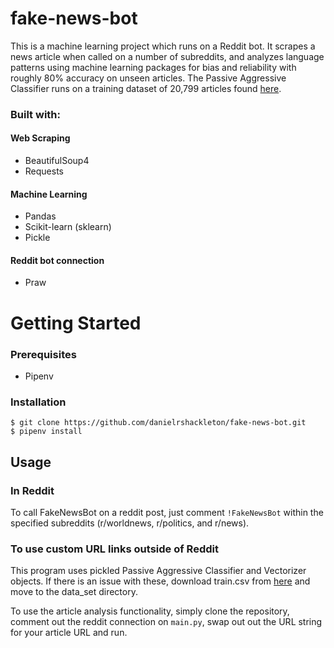 # fake-news-bot

This is a machine learning project which runs on a Reddit bot. It scrapes a news article when called on a number of subreddits, and analyzes language patterns using machine learning packages for bias and reliability with roughly 80% accuracy on unseen articles. The Passive Aggressive Classifier runs on a training dataset of 20,799 articles found [here](https://www.kaggle.com/c/fake-news/data?select=train.csv).

### Built with:
#### Web Scraping
- BeautifulSoup4
- Requests

#### Machine Learning
- Pandas
- Scikit-learn (sklearn)
- Pickle

#### Reddit bot connection
- Praw

# Getting Started
### Prerequisites
- Pipenv

### Installation
```
$ git clone https://github.com/danielrshackleton/fake-news-bot.git
$ pipenv install
```

## Usage
### In Reddit
To call FakeNewsBot on a reddit post, just comment `!FakeNewsBot` within the specified subreddits (r/worldnews, r/politics, and r/news).

### To use custom URL links outside of Reddit

This program uses pickled Passive Aggressive Classifier and Vectorizer objects. If there is an issue with these, download train.csv from [here](https://www.kaggle.com/c/fake-news/data?select=train.csv) and move to the data_set directory. 

To use the article analysis functionality, simply clone the repository, comment out the reddit connection on `main.py`, swap out out the URL string for your article URL and run. 
